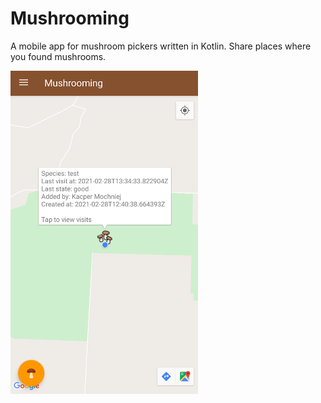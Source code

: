 # Mushrooming
A mobile app for mushroom pickers written in Kotlin. Share places where you found mushrooms.

<img src="screenshot.png" width="300px" alt="screenshot"/>
